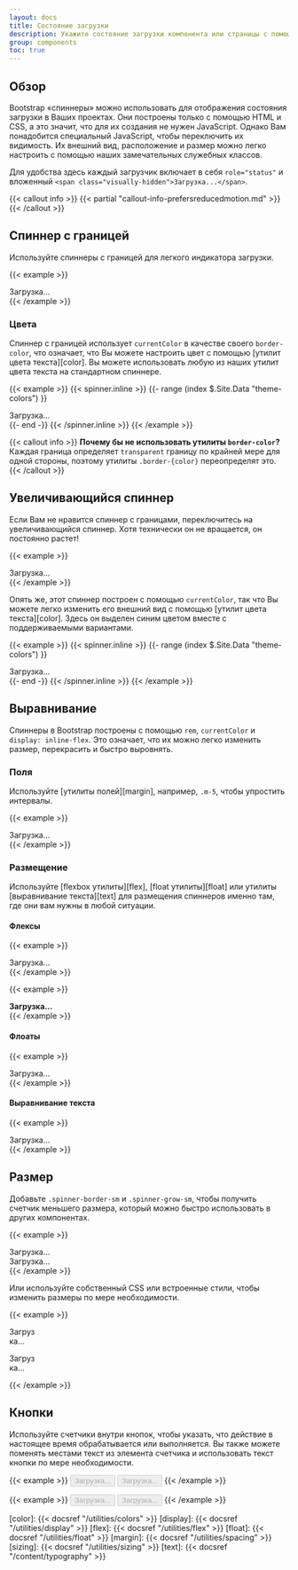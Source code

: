 ```yaml
---
layout: docs
title: Состояние загрузки
description: Укажите состояние загрузки компонента или страницы с помощью волчков Bootstrap, полностью построенных с использованием HTML, CSS и без JavaScript.
group: components
toc: true
---
```


## Обзор

Bootstrap «спиннеры» можно использовать для отображения состояния загрузки в Ваших проектах. Они построены только с помощью HTML и CSS, а это значит, что для их создания не нужен JavaScript. Однако Вам понадобится специальный JavaScript, чтобы переключить их видимость. Их внешний вид, расположение и размер можно легко настроить с помощью наших замечательных служебных классов.

Для удобства здесь каждый загрузчик включает в себя `role="status"` и вложенный `<span class="visually-hidden">Загрузка...</span>`.

{{< callout info >}}
{{< partial "callout-info-prefersreducedmotion.md" >}}
{{< /callout >}}

## Спиннер с границей

Используйте спиннеры с границей для легкого индикатора загрузки.

{{< example >}}
<div class="spinner-border" role="status">
  <span class="visually-hidden">Загрузка...</span>
</div>
{{< /example >}}

### Цвета

Спиннер с границей использует `currentColor` в качестве своего `border-color`, что означает, что Вы можете настроить цвет с помощью [утилит цвета текста][color]. Вы можете использовать любую из наших утилит цвета текста на стандартном спиннере.

{{< example >}}
{{< spinner.inline >}}
{{- range (index $.Site.Data "theme-colors") }}
<div class="spinner-border text-{{ .name }}" role="status">
  <span class="visually-hidden">Загрузка...</span>
</div>
{{- end -}}
{{< /spinner.inline >}}
{{< /example >}}

{{< callout info >}}
**Почему бы не использовать утилиты `border-color`?** Каждая граница определяет `transparent` границу по крайней мере для одной стороны, поэтому утилиты `.border-{color}` переопределят это.
{{< /callout >}}

## Увеличивающийся спиннер

Если Вам не нравится спиннер с границами, переключитесь на увеличивающийся спиннер. Хотя технически он не вращается, он постоянно растет!

{{< example >}}
<div class="spinner-grow" role="status">
  <span class="visually-hidden">Загрузка...</span>
</div>
{{< /example >}}

Опять же, этот спиннер построен с помощью `currentColor`, так что Вы можете легко изменить его внешний вид с помощью [утилит цвета текста][color]. Здесь он выделен синим цветом вместе с поддерживаемыми вариантами.

{{< example >}}
{{< spinner.inline >}}
{{- range (index $.Site.Data "theme-colors") }}
<div class="spinner-grow text-{{ .name }}" role="status">
  <span class="visually-hidden">Загрузка...</span>
</div>
{{- end -}}
{{< /spinner.inline >}}
{{< /example >}}

## Выравнивание

Спиннеры в Bootstrap построены с помощью `rem`, `currentColor` и `display: inline-flex`. Это означает, что их можно легко изменить размер, перекрасить и быстро выровнять.

### Поля

Используйте [утилиты полей][margin], например, `.m-5`, чтобы упростить интервалы.

{{< example >}}
<div class="spinner-border m-5" role="status">
  <span class="visually-hidden">Загрузка...</span>
</div>
{{< /example >}}

### Размещение

Используйте [flexbox утилиты][flex], [float утилиты][float] или утилиты [выравнивание текста][text] для размещения спиннеров именно там, где они вам нужны в любой ситуации.

#### Флексы

{{< example >}}
<div class="d-flex justify-content-center">
  <div class="spinner-border" role="status">
    <span class="visually-hidden">Загрузка...</span>
  </div>
</div>
{{< /example >}}

{{< example >}}
<div class="d-flex align-items-center">
  <strong>Загрузка...</strong>
  <div class="spinner-border ml-auto" role="status" aria-hidden="true"></div>
</div>
{{< /example >}}

#### Флоаты

{{< example >}}
<div class="clearfix">
  <div class="spinner-border float-right" role="status">
    <span class="visually-hidden">Загрузка...</span>
  </div>
</div>
{{< /example >}}

#### Выравнивание текста

{{< example >}}
<div class="text-center">
  <div class="spinner-border" role="status">
    <span class="visually-hidden">Загрузка...</span>
  </div>
</div>
{{< /example >}}

## Размер

Добавьте `.spinner-border-sm` и `.spinner-grow-sm`, чтобы получить счетчик меньшего размера, который можно быстро использовать в других компонентах.

{{< example >}}
<div class="spinner-border spinner-border-sm" role="status">
  <span class="visually-hidden">Загрузка...</span>
</div>
<div class="spinner-grow spinner-grow-sm" role="status">
  <span class="visually-hidden">Загрузка...</span>
</div>
{{< /example >}}

Или используйте собственный CSS или встроенные стили, чтобы изменить размеры по мере необходимости.

{{< example >}}
<div class="spinner-border" style="width: 3rem; height: 3rem;" role="status">
  <span class="visually-hidden">Загрузка...</span>
</div>
<div class="spinner-grow" style="width: 3rem; height: 3rem;" role="status">
  <span class="visually-hidden">Загрузка...</span>
</div>
{{< /example >}}

## Кнопки

Используйте счетчики внутри кнопок, чтобы указать, что действие в настоящее время обрабатывается или выполняется. Вы также можете поменять местами текст из элемента счетчика и использовать текст кнопки по мере необходимости.

{{< example >}}
<button class="btn btn-primary" type="button" disabled>
  <span class="spinner-border spinner-border-sm" role="status" aria-hidden="true"></span>
  <span class="visually-hidden">Загрузка...</span>
</button>
<button class="btn btn-primary" type="button" disabled>
  <span class="spinner-border spinner-border-sm" role="status" aria-hidden="true"></span>
  Загрузка...
</button>
{{< /example >}}

{{< example >}}
<button class="btn btn-primary" type="button" disabled>
  <span class="spinner-grow spinner-grow-sm" role="status" aria-hidden="true"></span>
  <span class="visually-hidden">Загрузка...</span>
</button>
<button class="btn btn-primary" type="button" disabled>
  <span class="spinner-grow spinner-grow-sm" role="status" aria-hidden="true"></span>
  Загрузка...
</button>
{{< /example >}}


[color]:   {{< docsref "/utilities/colors" >}}
[display]: {{< docsref "/utilities/display" >}}
[flex]:    {{< docsref "/utilities/flex" >}}
[float]:   {{< docsref "/utilities/float" >}}
[margin]:  {{< docsref "/utilities/spacing" >}}
[sizing]:  {{< docsref "/utilities/sizing" >}}
[text]:    {{< docsref "/content/typography" >}}
